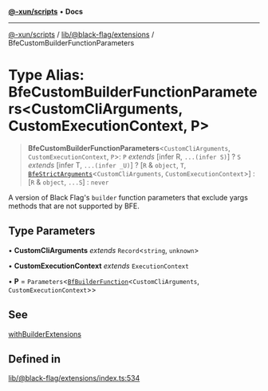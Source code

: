 [**@-xun/scripts**](../../../../README.md) • **Docs**

***

[@-xun/scripts](../../../../README.md) / [lib/@black-flag/extensions](../README.md) / BfeCustomBuilderFunctionParameters

# Type Alias: BfeCustomBuilderFunctionParameters\<CustomCliArguments, CustomExecutionContext, P\>

> **BfeCustomBuilderFunctionParameters**\<`CustomCliArguments`, `CustomExecutionContext`, `P`\>: `P` *extends* [infer R, `...(infer S)`] ? `S` *extends* [infer T, `...(infer _U)`] ? [`R` & `object`, `T`, [`BfeStrictArguments`](BfeStrictArguments.md)\<`CustomCliArguments`, `CustomExecutionContext`\>] : [`R` & `object`, `...S`] : `never`

A version of Black Flag's `builder` function parameters that exclude yargs
methods that are not supported by BFE.

## Type Parameters

• **CustomCliArguments** *extends* `Record`\<`string`, `unknown`\>

• **CustomExecutionContext** *extends* `ExecutionContext`

• **P** = `Parameters`\<[`BfBuilderFunction`](BfBuilderFunction.md)\<`CustomCliArguments`, `CustomExecutionContext`\>\>

## See

[withBuilderExtensions](../functions/withBuilderExtensions.md)

## Defined in

[lib/@black-flag/extensions/index.ts:534](https://github.com/Xunnamius/xscripts/blob/57333eb95500d47b37fb5be30901f27ce55d7211/lib/@black-flag/extensions/index.ts#L534)
